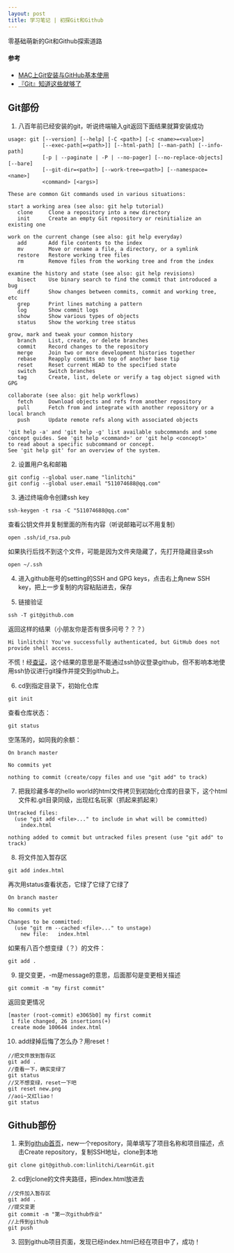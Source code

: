 ```yaml
---
layout: post
title: 学习笔记 | 初探Git和Github
---
```


零基础萌新的Git和Github探索道路

#### 参考
* [MAC上Git安装与GitHub基本使用](https://www.jianshu.com/p/7edb6b838a2e)  
* [『Git』知道这些就够了](https://www.bilibili.com/video/BV1BE411g7SV?t=43)

## Git部份

1. 八百年前已经安装的git，听说终端输入git返回下面结果就算安装成功

```
usage: git [--version] [--help] [-C <path>] [-c <name>=<value>]
           [--exec-path[=<path>]] [--html-path] [--man-path] [--info-path]
           [-p | --paginate | -P | --no-pager] [--no-replace-objects] [--bare]
           [--git-dir=<path>] [--work-tree=<path>] [--namespace=<name>]
           <command> [<args>]

These are common Git commands used in various situations:

start a working area (see also: git help tutorial)
   clone     Clone a repository into a new directory
   init      Create an empty Git repository or reinitialize an existing one

work on the current change (see also: git help everyday)
   add       Add file contents to the index
   mv        Move or rename a file, a directory, or a symlink
   restore   Restore working tree files
   rm        Remove files from the working tree and from the index

examine the history and state (see also: git help revisions)
   bisect    Use binary search to find the commit that introduced a bug
   diff      Show changes between commits, commit and working tree, etc
   grep      Print lines matching a pattern
   log       Show commit logs
   show      Show various types of objects
   status    Show the working tree status

grow, mark and tweak your common history
   branch    List, create, or delete branches
   commit    Record changes to the repository
   merge     Join two or more development histories together
   rebase    Reapply commits on top of another base tip
   reset     Reset current HEAD to the specified state
   switch    Switch branches
   tag       Create, list, delete or verify a tag object signed with GPG

collaborate (see also: git help workflows)
   fetch     Download objects and refs from another repository
   pull      Fetch from and integrate with another repository or a local branch
   push      Update remote refs along with associated objects

'git help -a' and 'git help -g' list available subcommands and some
concept guides. See 'git help <command>' or 'git help <concept>'
to read about a specific subcommand or concept.
See 'git help git' for an overview of the system.
```

2. 设置用户名和邮箱

```
git config --global user.name "linlitchi"
git config --global user.email "511074688@qq.com"
```

3. 通过终端命令创建ssh key

```
ssh-keygen -t rsa -C "511074688@qq.com" 
```
查看公钥文件并复制里面的所有内容（听说邮箱可以不用复制）
```
open .ssh/id_rsa.pub 
```
如果执行后找不到这个文件，可能是因为文件夹隐藏了，先打开隐藏目录ssh
```
open ~/.ssh
```

4. 进入github账号的setting的SSH and GPG keys，点击右上角new SSH key，把上一步复制的内容粘贴进去，保存

5. 链接验证

```
ssh -T git@github.com 
```
返回这样的结果（小朋友你是否有很多问号？？？）
```
Hi linlitchi! You've successfully authenticated, but GitHub does not provide shell access.
```
不慌！经[查证](https://bbs.csdn.net/topics/392383668)，这个结果的意思是不能通过ssh协议登录github，但不影响本地使用ssh协议进行git操作并提交到github上。

6. cd到指定目录下，初始化仓库

```
git init
```
查看仓库状态：
```
git status
```
空荡荡的，如同我的余额：
```
On branch master

No commits yet

nothing to commit (create/copy files and use "git add" to track)
```

7. 把我珍藏多年的hello world的html文件拷贝到初始化仓库的目录下，这个html文件和.git目录同级，出现红名玩家（抓起来抓起来）
 
```
Untracked files:
  (use "git add <file>..." to include in what will be committed)
	index.html

nothing added to commit but untracked files present (use "git add" to track)
```

8. 将文件加入暂存区

```
git add index.html
```
再次用status查看状态，它绿了它绿了它绿了
```
On branch master

No commits yet

Changes to be committed:
  (use "git rm --cached <file>..." to unstage)
	new file:   index.html
```

如果有八百个想变绿（？）的文件：

```
git add .
```

9. 提交变更，-m是message的意思，后面那句是变更相关描述

```
git commit -m "my first commit"
```
返回变更情况
```
[master (root-commit) e3065b0] my first commit
 1 file changed, 26 insertions(+)
 create mode 100644 index.html
```

10. add绿掉后悔了怎么办？用reset！

```
//把文件放到暂存区
git add .
//查看一下，确实变绿了
git status
//又不想变绿，reset一下吧
git reset new.png
//aoi~又红liao！
git status
```

## Github部份

1. 来到[github首页](https://github.com/)，new一个repository，简单填写了项目名称和项目描述，点击Create repository，复制SSH地址，clone到本地

```
git clone git@github.com:linlitchi/LearnGit.git
```

2. cd到clone的文件夹路径，把index.html放进去

```
//文件加入暂存区
git add .
//提交变更
git commit -m "第一次github作业"
//上传到github
git push
```

3. 回到github项目页面，发现已经index.html已经在项目中了，成功！
